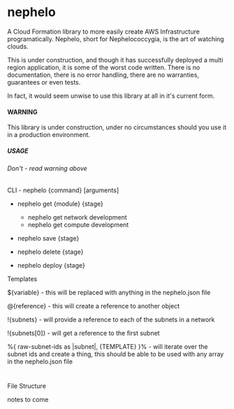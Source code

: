 # nephelo
A Cloud Formation library to more easily create AWS Infrastructure programatically. Nephelo, short for Nephelococcygia, is the art of watching clouds.

This is under construction, and though it has successfully deployed a multi region application, it is some of the worst code written.
There is no documentation, there is no error handling, there are no warranties, guarantees or even tests.

In fact, it would seem unwise to use this library at all in it's current form.

#### WARNING ####

This library is under construction, under no circumstances should you use it in a production environment.


##### USAGE #####
###### Don't - read warning above ######

CLI - nephelo {command} [arguments]

 - nephelo get {module} {stage}
   - nephelo get network development
   - nephelo get compute development

 - nephelo save {stage}

 - nephelo delete {stage}
 
 - nephelo deploy {stage}
 
 
Templates

${variable} - this will be replaced with anything in the nephelo.json file

@{reference} - this will create a reference to another object

!{subnets} - will provide a reference to each of the subnets in a network

!{subnets[0]} - will get a reference to the first subnet

%{ raw-subnet-ids as |subnet|, 
		{TEMPLATE}
	}% - will iterate over the subnet ids and create a thing, this should be able to be used with any array in the nephelo.json file
	
	
#
File Structure

notes to come